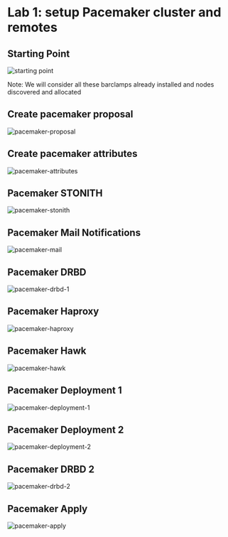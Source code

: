 <!-- .slide: data-state="section-break" id="lab-1" data-menu-title="Lab 1: cluster setup" -->
# Lab 1: setup Pacemaker cluster and remotes


<!-- .slide: data-state="normal" id="starting-point" data-menu-title="Starting Point" -->
## Starting Point

<img class="full-height" alt="starting point" data-src="images/hands-on/01-starting-point.png" />

Note:
We will consider all these barclamps already installed and nodes discovered and allocated


<!-- .slide: data-state="normal" id="pacemaker-proposal" data-menu-title="Pacemaker Proposal" -->
## Create pacemaker proposal

<img class="full-slide" alt="pacemaker-proposal" data-src="images/hands-on/02-create-pacemaker-proposal.png" />


<!-- .slide: data-state="normal" id="pacemaker-attributes" data-menu-title="Pacemaker attributes" -->
## Create pacemaker attributes

<img class="full-slide" alt="pacemaker-attributes" data-src="images/hands-on/03-pacemaker-attributes.png" />


<!-- .slide: data-state="normal" id="pacemaker-stonith" data-menu-title="Pacemaker STONITH" -->
## Pacemaker STONITH

<img class="full-slide" alt="pacemaker-stonith" data-src="images/hands-on/04-pacemaker-stonith.png" />


<!-- .slide: data-state="normal" id="pacemaker-mail" data-menu-title="Pacemaker Mail Notifications" -->
## Pacemaker Mail Notifications

<img class="full-slide" alt="pacemaker-mail" data-src="images/hands-on/05-pacemaker-mail-notifications.png" />


<!-- .slide: data-state="normal" id="pacemaker-drbd-1" data-menu-title="Pacemaker DRBD" -->
## Pacemaker DRBD

<img class="full-slide" alt="pacemaker-drbd-1" data-src="images/hands-on/06-pacemaker-drbd-1.png" />


<!-- .slide: data-state="normal" id="pacemaker-haproxy" data-menu-title="Pacemaker Haproxy" -->
## Pacemaker Haproxy

<img class="full-slide" alt="pacemaker-haproxy" data-src="images/hands-on/07-pacemaker-haproxy.png" />


<!-- .slide: data-state="normal" id="pacemaker-hawk" data-menu-title="Pacemaker Hawk" -->
## Pacemaker Hawk

<img class="full-slide" alt="pacemaker-hawk" data-src="images/hands-on/08-pacemaker-hawk.png" />


<!-- .slide: data-state="normal" id="pacemaker-deployment-1" data-menu-title="Pacemaker Deployment 1" -->
## Pacemaker Deployment 1

<img class="full-slide" alt="pacemaker-deployment-1" data-src="images/hands-on/09-pacemaker-deployment-1.png" />


<!-- .slide: data-state="normal" id="pacemaker-deployment-2" data-menu-title="Pacemaker Deployment 2" -->
## Pacemaker Deployment 2

<img class="full-slide" alt="pacemaker-deployment-2" data-src="images/hands-on/10-pacemaker-deployment-2.png" />


<!-- .slide: data-state="normal" id="pacemaker-drbd-2" data-menu-title="Pacemaker DRBD 2" -->
## Pacemaker DRBD 2

<img class="full-slide" alt="pacemaker-drbd-2" data-src="images/hands-on/11-pacemaker-drbd-2.png" />


<!-- .slide: data-state="normal" id="pacemaker-apply" data-menu-title="Pacemaker Apply" -->
## Pacemaker Apply

<img class="full-slide" alt="pacemaker-apply" data-src="images/hands-on/12-pacemaker-apply.png" />
